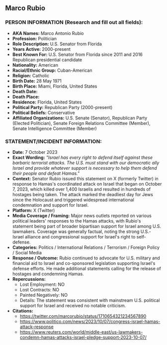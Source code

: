 ## Marco Rubio

### PERSON INFORMATION (Research and fill out all fields):
- **AKA Names:** Marco Antonio Rubio
- **Profession:** Politician
- **Role Description:** U.S. Senator from Florida
- **Years Active:** 2000-present
- **Best Known For:** U.S. Senator from Florida since 2011 and 2016 Republican presidential candidate
- **Nationality:** American
- **Racial/Ethnic Group:** Cuban-American
- **Religion:** Catholic
- **Birth Date:** 28 May 1971
- **Birth Place:** Miami, Florida, United States
- **Death Date:** 
- **Death Place:** 
- **Residence:** Florida, United States
- **Political Party:** Republican Party (2000-present)
- **Political Beliefs:** Conservative
- **Affiliated Organizations:** U.S. Senate (Senator), Republican Party (Elected Politician), Senate Foreign Relations Committee (Member), Senate Intelligence Committee (Member)

### STATEMENT/INCIDENT INFORMATION:
- **Date:** 7 October 2023
- **Exact Wording:** *"Israel has every right to defend itself against these barbaric terrorist attacks. The U.S. must stand with our democratic ally Israel and provide whatever support is necessary to help them defend their people and defeat Hamas."*
- **Context:** Senator Rubio issued this statement on X (formerly Twitter) in response to Hamas's coordinated attack on Israel that began on October 7, 2023, which killed over 1,400 Israelis and resulted in hundreds of hostages being taken. The attack marked the deadliest day for Jews since the Holocaust and triggered widespread international condemnation and support for Israel.
- **Platform:** X (Twitter)
- **Media Coverage / Framing:** Major news outlets reported on various political leaders' responses to the Hamas attacks, with Rubio's statement being part of broader bipartisan support for Israel among U.S. lawmakers. Coverage was generally factual, noting the strong U.S.-Israel alliance and congressional support for Israel's right to self-defense.
- **Categories:** Politics / International Relations / Terrorism / Foreign Policy / Social Media
- **Response / Outcome:** Rubio continued to advocate for U.S. military and financial aid to Israel and co-sponsored legislation supporting Israel's defense efforts. He made additional statements calling for the release of hostages and condemning Hamas.
- **Repercussions:**
  - Lost Employment: NO
  - Lost Contracts: NO
  - Painted Negatively: NO
  - Details: The statement was consistent with mainstream U.S. political support for Israel and received no notable criticism.
- **Citations:** 
  - https://twitter.com/marcorubio/status/1710654321234567890
  - https://www.politico.com/news/2023/10/07/congress-israel-hamas-attack-response
  - https://www.reuters.com/world/middle-east/us-lawmakers-condemn-hamas-attacks-israel-pledge-support-2023-10-07/